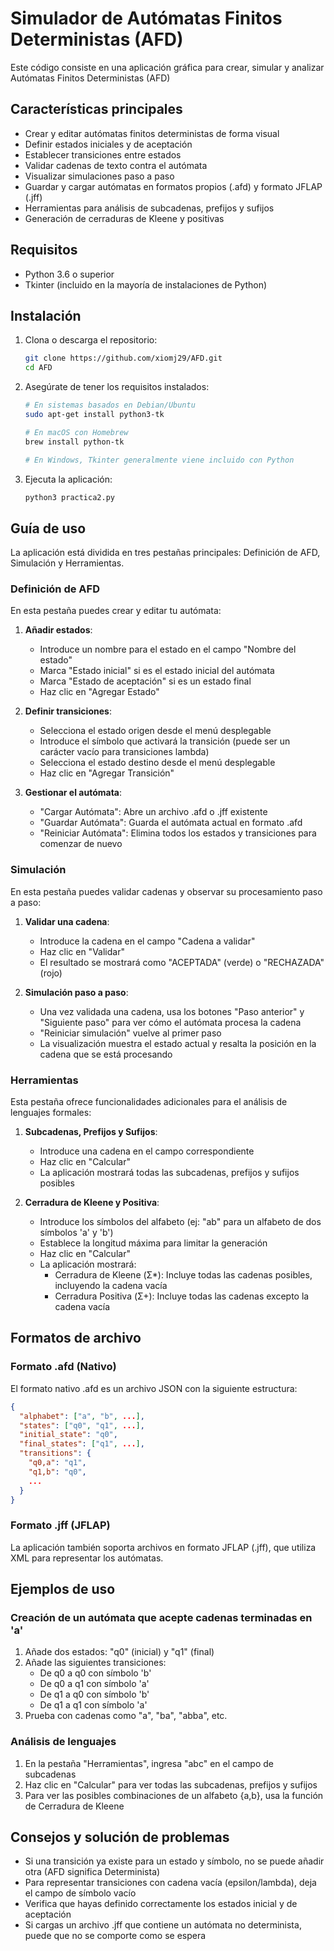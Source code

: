 # Simulador de Autómatas Finitos Deterministas (AFD)

Este código consiste en una aplicación gráfica para crear, simular y analizar Autómatas Finitos Deterministas (AFD)

## Características principales

- Crear y editar autómatas finitos deterministas de forma visual
- Definir estados iniciales y de aceptación
- Establecer transiciones entre estados
- Validar cadenas de texto contra el autómata
- Visualizar simulaciones paso a paso
- Guardar y cargar autómatas en formatos propios (.afd) y formato JFLAP (.jff)
- Herramientas para análisis de subcadenas, prefijos y sufijos
- Generación de cerraduras de Kleene y positivas

## Requisitos

- Python 3.6 o superior
- Tkinter (incluido en la mayoría de instalaciones de Python)

## Instalación

1. Clona o descarga el repositorio:
   ```bash
   git clone https://github.com/xiomj29/AFD.git
   cd AFD
   ```

2. Asegúrate de tener los requisitos instalados:
   ```bash
   # En sistemas basados en Debian/Ubuntu
   sudo apt-get install python3-tk
   
   # En macOS con Homebrew
   brew install python-tk
   
   # En Windows, Tkinter generalmente viene incluido con Python
   ```

3. Ejecuta la aplicación:
   ```bash
   python3 practica2.py
   ```

## Guía de uso

La aplicación está dividida en tres pestañas principales: Definición de AFD, Simulación y Herramientas.

### Definición de AFD

En esta pestaña puedes crear y editar tu autómata:

1. **Añadir estados**:
   - Introduce un nombre para el estado en el campo "Nombre del estado"
   - Marca "Estado inicial" si es el estado inicial del autómata
   - Marca "Estado de aceptación" si es un estado final
   - Haz clic en "Agregar Estado"

2. **Definir transiciones**:
   - Selecciona el estado origen desde el menú desplegable
   - Introduce el símbolo que activará la transición (puede ser un carácter vacío para transiciones lambda)
   - Selecciona el estado destino desde el menú desplegable
   - Haz clic en "Agregar Transición"

3. **Gestionar el autómata**:
   - "Cargar Autómata": Abre un archivo .afd o .jff existente
   - "Guardar Autómata": Guarda el autómata actual en formato .afd
   - "Reiniciar Autómata": Elimina todos los estados y transiciones para comenzar de nuevo

### Simulación

En esta pestaña puedes validar cadenas y observar su procesamiento paso a paso:

1. **Validar una cadena**:
   - Introduce la cadena en el campo "Cadena a validar"
   - Haz clic en "Validar"
   - El resultado se mostrará como "ACEPTADA" (verde) o "RECHAZADA" (rojo)

2. **Simulación paso a paso**:
   - Una vez validada una cadena, usa los botones "Paso anterior" y "Siguiente paso" para ver cómo el autómata procesa la cadena
   - "Reiniciar simulación" vuelve al primer paso
   - La visualización muestra el estado actual y resalta la posición en la cadena que se está procesando

### Herramientas

Esta pestaña ofrece funcionalidades adicionales para el análisis de lenguajes formales:

1. **Subcadenas, Prefijos y Sufijos**:
   - Introduce una cadena en el campo correspondiente
   - Haz clic en "Calcular"
   - La aplicación mostrará todas las subcadenas, prefijos y sufijos posibles

2. **Cerradura de Kleene y Positiva**:
   - Introduce los símbolos del alfabeto (ej: "ab" para un alfabeto de dos símbolos 'a' y 'b')
   - Establece la longitud máxima para limitar la generación
   - Haz clic en "Calcular"
   - La aplicación mostrará:
     - Cerradura de Kleene (Σ*): Incluye todas las cadenas posibles, incluyendo la cadena vacía
     - Cerradura Positiva (Σ+): Incluye todas las cadenas excepto la cadena vacía

## Formatos de archivo

### Formato .afd (Nativo)

El formato nativo .afd es un archivo JSON con la siguiente estructura:

```json
{
  "alphabet": ["a", "b", ...],
  "states": ["q0", "q1", ...],
  "initial_state": "q0",
  "final_states": ["q1", ...],
  "transitions": {
    "q0,a": "q1",
    "q1,b": "q0",
    ...
  }
}
```

### Formato .jff (JFLAP)

La aplicación también soporta archivos en formato JFLAP (.jff), que utiliza XML para representar los autómatas.

## Ejemplos de uso

### Creación de un autómata que acepte cadenas terminadas en 'a'

1. Añade dos estados: "q0" (inicial) y "q1" (final)
2. Añade las siguientes transiciones:
   - De q0 a q0 con símbolo 'b'
   - De q0 a q1 con símbolo 'a'
   - De q1 a q0 con símbolo 'b'
   - De q1 a q1 con símbolo 'a'
3. Prueba con cadenas como "a", "ba", "abba", etc.

### Análisis de lenguajes

1. En la pestaña "Herramientas", ingresa "abc" en el campo de subcadenas
2. Haz clic en "Calcular" para ver todas las subcadenas, prefijos y sufijos
3. Para ver las posibles combinaciones de un alfabeto {a,b}, usa la función de Cerradura de Kleene

## Consejos y solución de problemas

- Si una transición ya existe para un estado y símbolo, no se puede añadir otra (AFD significa Determinista)
- Para representar transiciones con cadena vacía (epsilon/lambda), deja el campo de símbolo vacío
- Verifica que hayas definido correctamente los estados inicial y de aceptación
- Si cargas un archivo .jff que contiene un autómata no determinista, puede que no se comporte como se espera

